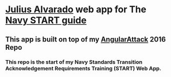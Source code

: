 # [Julius Alvarado](https://www.juliusalvarado.info) web app for The [Navy START guide](http://www.navystart.space)

## This app is built on top of my [AngularAttack](https://www.angularattack.com) 2016 Repo

### This repo is the start of my Navy Standards Transition Acknowledgement Requirements Training (START) Web App. 

